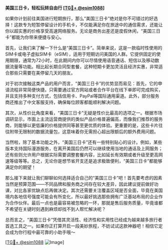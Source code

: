**美国三日卡，轻松玩转自由行 [[TG💪+ @esim1088](https://t.me/s/esim1088)]**

如果你计划前往美国进行短期旅行，那么“美国三日卡”绝对是你不可错过的好选择！这款专为短暂停留设计的手机卡，不仅能满足你在旅途中的通信需求，还能让你以超实惠的价格享受高速网络服务。无论是商务出差还是度假休闲，“美国三日卡”都能为你带来便捷与安心。

首先，让我们来了解一下什么是“美国三日卡”。简单来说，这是一款临时性使用的SIM卡或电子虚拟SIM卡（eSIM），适用于短期访问美国的人群。它提供固定的使用期限，通常为72小时，在此期间内你可以尽情使用语音通话、短信以及移动数据流量等功能。相比起长期合同型套餐，这种短期卡更加灵活且经济实惠，非常适合那些只需要在美停留几天的朋友。

对于初次接触这类产品的用户而言，“美国三日卡”的优势显而易见：首先，它的申请流程非常简便快捷。只需要通过官方网站或者合作平台在线下单即可完成购买，并且支持多种支付方式，包括信用卡、PayPal等国际通用渠道。此外，部分服务商还推出了中文客服支持，确保每位顾客都能顺利解决问题。

其次，从性价比角度来看，“美国三日卡”无疑是性价比最高的选项之一。根据市场调研显示，市面上主流运营商提供的类似产品价格普遍偏高，而像我们推荐的服务商，则能够以更低廉的价格提供同等甚至更优质的体验。更重要的是，这些卡片往往附带无限制的数据流量包，这意味着你无需担心超出限额后的额外费用问题。

当然啦，除了基本功能之外，“美国三日卡”还有一些特别贴心的设计。例如，某些版本支持国际漫游服务，在离开美国后仍然可以继续使用当地的通话及上网服务；还有些则允许用户根据实际需要调整套餐内容，比如延长有效期或者升级至更高网速等级等等。总之，无论你是想节省开支还是追求极致便利，“美国三日卡”都能够满足你的期望！

那么接下来就让我们聊聊如何选择适合自己的“美国三日卡”吧！首先要考虑的因素当然是预算范围——不同品牌和服务商之间存在较大差异，因此建议提前做好功课，对比各家优缺点后再做决定。其次还需要关注覆盖区域是否全面，毕竟在美国境内各地信号强度可能会有所变化，所以最好挑选那些拥有广泛基站布局的企业作为合作伙伴。最后一点也是最容易被忽略的一环，那就是售后服务质量，毕竟谁都不希望在关键时刻遇到麻烦却找不到人帮忙解决呢？

总而言之，“美国三日卡”凭借其灵活性、经济性和实用性已经成为越来越多旅行者首选工具之一。如果你正打算开启一段美妙旅程，不妨试试这款神器吧！相信它定会成为你行程中最可靠的小助手哦～ 

[[TG💪+ @esim1088](https://t.me/s/esim1088) ![Image](https://i.postimg.cc/4NQfJmqS/Snipaste-2025-05-13-00-14-12.png)]